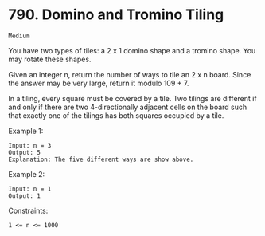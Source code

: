 # 790. Domino and Tromino Tiling

`Medium`

You have two types of tiles: a 2 x 1 domino shape and a tromino shape. You may rotate these shapes.

Given an integer n, return the number of ways to tile an 2 x n board. Since the answer may be very large, return it modulo 109 + 7.

In a tiling, every square must be covered by a tile. Two tilings are different if and only if there are two 4-directionally adjacent cells on the board such that exactly one of the tilings has both squares occupied by a tile.

Example 1:

```note
Input: n = 3
Output: 5
Explanation: The five different ways are show above.
```

Example 2:

```note
Input: n = 1
Output: 1
```

Constraints:

```note
1 <= n <= 1000
```
